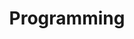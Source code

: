 ---
title: "Programming"
description: "All the Programming related content"
slug: "Programming"
image: "programming-img.jpg"
style:
    background: "#2a9d8f"
    color: "#fff"
---